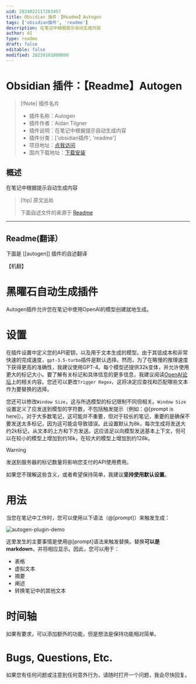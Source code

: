 ```yaml
---
uid: 2024022117263457
title: Obsidian 插件：【Readme】Autogen
tags: ['obsidian插件', 'readme']
description: 在笔记中根据提示自动生成内容
author: AI
type: readme
draft: false
editable: false
modified: 20230101000000
---
```


# Obsidian 插件：【Readme】Autogen

> [!Note] 插件名片
> - 插件名称：Autogen
> - 插件作者：Aidan Tilgner
> - 插件说明：在笔记中根据提示自动生成内容
> - 插件分类：['obsidian插件', 'readme']
> - 项目地址：[点我访问](https://github.com/AidanTilgner/AutogenObsidianPlugin)
> - 国内下载地址：[下载安装](https://pkmer.cn/products/plugin/pluginMarket/?autogen)

## 概述

在笔记中根据提示自动生成内容



> [!tip] 原文出处
> 
>下面自述文件的来源于 [Readme](https://ghproxy.net/https://raw.githubusercontent.com/AidanTilgner/AutogenObsidianPlugin/master/README.md)
> 

---

## Readme(翻译）

下面是 [[autogen]] 插件的自述翻译

【机翻】
# 黑曜石自动生成插件
Autogen插件允许您在笔记中使用OpenAI的模型创建就地生成。
# 设置
在插件设置中定义您的API密钥，以及用于文本生成的模型。由于其低成本和非常快速的完成速度，`gpt-3.5-turbo`插件是默认选择。然而，为了在略慢的推理速度下获得更高的准确性，我建议使用GPT-4。每个模型还提供32k变体，并允许使用更大的标记大小。要了解有关标记和具体信息的更多信息，我建议阅读[OpenAI论坛](https://help.openai.com/en/articles/4936856-what-are-tokens-and-how-to-count-them)上的相关内容。您还可以更改`Trigger Regex`，这将决定应查找和匹配哪些文本作为要替换的选择。

您还可以修改`Window Size`，这与所选模型的标记限制不同但相关。`Window Size`设置定义了应发送到模型的字符数，不包括触发提示（例如：@[prompt is here]）。对于大多数笔记，这可能并不重要，但对于较长的笔记，重要的是确保不要发送太多标记，因为这可能会导致错误。此设置默认为8k，每次生成将发送大约2k标记，从文本的上方和下方发送。这应该足以向模型发送基本上下文，但可以在较小的模型上增加到约16k，在较大的模型上增加到约128k。

> [!warning]
> 发送到服务器的标记数量将影响您支付的API使用费用。

如果您不理解这些含义，或者希望保持简单，我建议**坚持使用默认设置**。
# 用法
当您在笔记中工作时，您可以使用以下语法（@[prompt]）来触发生成：

![autogen-plugin-demo](https://cdn.pkmer.cn/covers/autogen_1_0.gif!pkmer)


这里发生的主要事情是使用@[prompt]语法来触发替换。替换**可以是markdown**，并将相应显示。因此，您可以用于：
- 表格
- 虚拟文本
- 摘要
- 阐述
- 转换笔记中的其他文本
# 时间轴
如果有要求，可以添加额外的功能，但是想法是保持功能相对简单。
# Bugs, Questions, Etc.
如果您有任何问题或注意到任何意外行为，请随时打开一个问题，我会尽快回复。



